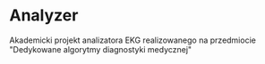 # Analyzer
Akademicki projekt analizatora EKG realizowanego na przedmiocie "Dedykowane algorytmy diagnostyki medycznej"
